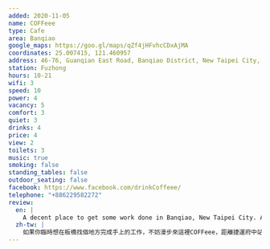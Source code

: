 ```yaml
---
added: 2020-11-05
name: COFFeee
type: Cafe
area: Banqiao
google_maps: https://goo.gl/maps/qZf4jHFvhcCDxAjMA
coordinates: 25.007415, 121.460957
address: 46-76, Guanqian East Road, Banqiao District, New Taipei City, Taiwan 220
station: Fuzhong
hours: 10-21
wifi: 3
speed: 10
power: 4
vacancy: 5
comfort: 3
quiet: 3
drinks: 4
price: 4
view: 2
toilets: 3
music: true
smoking: false
standing_tables: false
outdoor_seating: false
facebook: https://www.facebook.com/drinkCoffeee/
telephone: "+886229582272"
review:
  en: |
    A decent place to get some work done in Banqiao, New Taipei City. A short walk from Fuzhong MRT station on the blue line. Lots of tables, plenty of power outlets along the walls, and decent WiFi. The interior is quite basic and lacking natural light, but works. Minimum spend per person is 100 NTD on weekdays and 130 NTD on weekends.
  zh-tw: |
    如果你臨時想在板橋找個地方完成手上的工作，不妨漫步來這裡COFFeee，距離捷運府中站只有一點點路程。這裡有很多座位和充電座以及理想的WiFi，雖然裝潢簡單且缺乏自然光，但不影響工作。低消為平日每人100元台幣，假日則是130元
---
```

